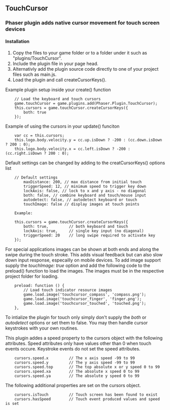 ## TouchCursor

### Phaser plugin adds native cursor movement for touch screen devices

#### Installation

1. Copy the files to your game folder or to a folder under it such as "plugins/TouchCursor".
2. Include the plugin file in your page head.
        <script type="text/javascript" src="plugins/TouchCursor/TouchCursor.js"></script>
3. Alternativly add the plugin source code directly to one of your project files such as main.js.
4. Load the plugin and call createCursorKeys().


Example plugin setup inside your create() function

        // Load the keyboard and touch cursors
        game.touchCursor = game.plugins.add(Phaser.Plugin.TouchCursor);
        this.cursors = game.touchCursor.createCursorKeys({
            both: true
        });

Example of using the cursors in your update() funciton

        var cc = this.cursors;
        this.logo.body.velocity.y = cc.up.isDown ? -200 : (cc.down.isDown ? 200 : 0);
        this.logo.body.velocity.x = cc.left.isDown ? -200 : (cc.right.isDown ? 200 : 0);

Default settings can be changed by adding to the creatCursorKeys() options list

        // Default settings
            maxDistance: 200, // max distance from initial touch
            triggerSpeed: 12, // minimum speed to trigger key down
            lockAxis: false, // lock to x and y axis - no diagonal
            both: false, // combine keyboard and touch/mouse input
            autodetect: false, // autodetect keyboard or touch
            touchImage: false // display images at touch points

        Example:
        
        this.cursors = game.touchCursor.createCursorKeys({
            both: true,         // both keyboard and touch
            lockAxis: true,     // single key input (no diagonal)
            triggerSpeed: 20    // long swipe required to activate key
        });

For special applications images can be shown at both ends and along the swipe during the touch stroke. This adds visual feedback but can also slow down input response, especailly on mobile devices. To add image support supply the *touchImage: true* option and add the following code to the preload() function to load the images. The images must be in the respective project folder for loading.

        preload: function () {
            // Load touch indicator resource images
            game.load.image('touchcursor_compass', 'compass.png');
            game.load.image('touchcursor_finger', 'finger.png');
            game.load.image('touchcursor_touched', 'touched.png');
        },



To intialize the plugin for touch only simply don't supply the *both* or *autodetect* options or set them to false. You may then handle cursor keystrokes with your own routines.

This plugin addes a speed property to the cursors object with the following attributes. Speed attributes only have values other than 0 when touch events occure. Keystroke events do not set the speed attributes.

        cursors.speed.x         // The x axis speed -99 to 99
        cursors.speed.y         // The y axis speed -99 to 99
        cursors.speed.top       // The top absolute x or y speed 0 to 99
        cursors.speed.xa        // The absolute x speed 0 to 99
        cursors.speed.ya        // The absolute y speed 0 to 99

The following additional properties are set on the cursors object.

        cursors.isTouch         // Touch screen has been found to exist
        cursors.hasSpeed        // Touch event produced values and speed is set

